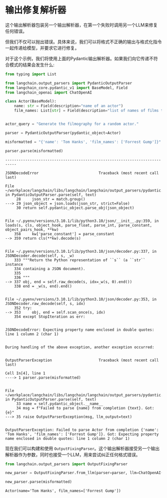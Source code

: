 # 输出修复解析器

这个输出解析器包装另一个输出解析器，在第一个失败时调用另一个LLM来修复任何错误。

但我们不仅可以抛出错误。具体来说，我们可以将格式不正确的输出与格式化指令一起传递给模型，并要求它进行修复。

对于这个示例，我们将使用上面的Pydantic输出解析器。如果我们向它传递不符合模式的结果会发生什么:


```python
from typing import List

from langchain.output_parsers import PydanticOutputParser
from langchain_core.pydantic_v1 import BaseModel, Field
from langchain_openai import ChatOpenAI
```


```python
class Actor(BaseModel):
    name: str = Field(description="name of an actor")
    film_names: List[str] = Field(description="list of names of films they starred in")


actor_query = "Generate the filmography for a random actor."

parser = PydanticOutputParser(pydantic_object=Actor)
```


```python
misformatted = "{'name': 'Tom Hanks', 'film_names': ['Forrest Gump']}"
```


```python
parser.parse(misformatted)
```


    ---------------------------------------------------------------------------

    JSONDecodeError                           Traceback (most recent call last)

    File ~/workplace/langchain/libs/langchain/langchain/output_parsers/pydantic.py:29, in PydanticOutputParser.parse(self, text)
         28     json_str = match.group()
    ---> 29 json_object = json.loads(json_str, strict=False)
         30 return self.pydantic_object.parse_obj(json_object)
    

    File ~/.pyenv/versions/3.10.1/lib/python3.10/json/__init__.py:359, in loads(s, cls, object_hook, parse_float, parse_int, parse_constant, object_pairs_hook, **kw)
        358     kw['parse_constant'] = parse_constant
    --> 359 return cls(**kw).decode(s)
    

    File ~/.pyenv/versions/3.10.1/lib/python3.10/json/decoder.py:337, in JSONDecoder.decode(self, s, _w)
        333 """Return the Python representation of ``s`` (a ``str`` instance
        334 containing a JSON document).
        335 
        336 """
    --> 337 obj, end = self.raw_decode(s, idx=_w(s, 0).end())
        338 end = _w(s, end).end()
    

    File ~/.pyenv/versions/3.10.1/lib/python3.10/json/decoder.py:353, in JSONDecoder.raw_decode(self, s, idx)
        352 try:
    --> 353     obj, end = self.scan_once(s, idx)
        354 except StopIteration as err:
    

    JSONDecodeError: Expecting property name enclosed in double quotes: line 1 column 2 (char 1)

    
    During handling of the above exception, another exception occurred:
    

    OutputParserException                     Traceback (most recent call last)

    Cell In[4], line 1
    ----> 1 parser.parse(misformatted)
    

    File ~/workplace/langchain/libs/langchain/langchain/output_parsers/pydantic.py:35, in PydanticOutputParser.parse(self, text)
         33 name = self.pydantic_object.__name__
         34 msg = f"Failed to parse {name} from completion {text}. Got: {e}"
    ---> 35 raise OutputParserException(msg, llm_output=text)
    

    OutputParserException: Failed to parse Actor from completion {'name': 'Tom Hanks', 'film_names': ['Forrest Gump']}. Got: Expecting property name enclosed in double quotes: line 1 column 2 (char 1)


现在我们可以构建和使用 `OutputFixingParser`。这个输出解析器接受另一个输出解析器作为参数，同时也接受一个LLM，用来尝试纠正任何格式错误。


```python
from langchain.output_parsers import OutputFixingParser

new_parser = OutputFixingParser.from_llm(parser=parser, llm=ChatOpenAI())
```


```python
new_parser.parse(misformatted)
```




    Actor(name='Tom Hanks', film_names=['Forrest Gump'])




```python

```